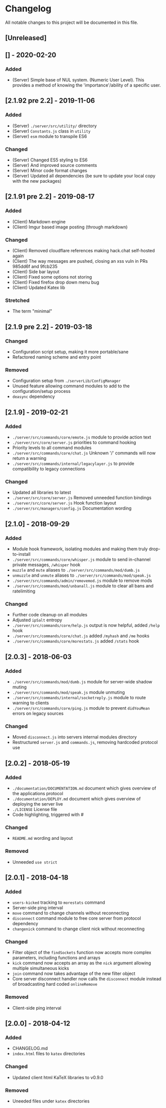 # Changelog
All notable changes to this project will be documented in this file.

## [Unreleased]

## [] - 2020-02-20
### Added
- (Server) Simple base of NUL system. (Numeric User Level).
            This provides a method of knowing the 'importance'/ability of a specific user.

## [2.1.92 pre 2.2] - 2019-11-06
### Added
- (Server) `./server/src/utility/` directory
- (Server) `Constants.js` class in `utility`
- (Server) `esm` module to transpile ES6

### Changed
- (Server) Changed ES5 styling to ES6
- (Server) And improved source comments
- (Server) Minor code format changes
- (Server) Updated all dependencies (be sure to update your local copy with the new packages)

## [2.1.91 pre 2.2] - 2019-08-17
### Added
- (Client) Markdown engine
- (Client) Imgur based image posting (through markdown)

### Changed
- (Client) Removed cloudflare references making hack.chat self-hosted again
- (Client) The way messages are pushed, closing an xss vuln in PRs 985dd6f and 9fcb235
- (Client) Side bar layout
- (Client) Fixed some options not storing
- (Client) Fixed firefox drop down menu bug
- (Client) Updated Katex lib

### Stretched
- The term "minimal"

## [2.1.9 pre 2.2] - 2019-03-18
### Changed
- Configuration script setup, making it more portable/sane
- Refactored naming scheme and entry point

### Removed
- Configuration setup from `./serverLib/ConfigManager`
- Unused feature allowing command modules to add to the configuration/setup process
- `deasync` dependency

## [2.1.9] - 2019-02-21
### Added
- `./server/src/commands/core/emote.js` module to provide action text
- `./server/src/core/server.js` priorities to command hooking
- Priority levels to all command modules
- `./server/src/commands/core/chat.js` Unknown '/' commands will now return a warning
- `./server/src/commands/internal/legacylayer.js` to provide compatibility to legacy connections

### Changed
- Updated all libraries to latest
- `./server/src/core/server.js` Removed unneeded function bindings
- `./server/src/core/server.js` Hook function layout
- `./server/src/managers/config.js` Documentation wording

## [2.1.0] - 2018-09-29
### Added
- Module hook framework, isolating modules and making them truly drop-to-install
- `./server/src/commands/core/whisper.js` module to send in-channel private messages, `/whisper` hook
- `muzzle` and `mute` aliases to `./server/src/commands/mod/dumb.js`
- `unmuzzle` and `unmute` aliases to `./server/src/commands/mod/speak.js`
- `./server/src/commands/admin/removemod.js` module to remove mods
- `./server/src/commands/mod/unbanall.js` module to clear all bans and ratelimiting

### Changed
- Further code cleanup on all modules
- Adjusted `ipSalt` entropy
- `./server/src/commands/core/help.js` output is now helpful, added `/help` hook
- `./server/src/commands/core/chat.js` added `/myhash` and `/me` hooks
- `./server/src/commands/core/morestats.js` added `/stats` hook

## [2.0.3] - 2018-06-03
### Added
- `./server/src/commands/mod/dumb.js` module for server-wide shadow muting
- `./server/src/commands/mod/speak.js` module unmuting
- `./server/src/commands/internal/socketreply.js` module to route warning to clients
- `./server/src/commands/core/ping.js` module to prevent `didYouMean` errors on legacy sources

### Changed
- Moved `disconnect.js` into servers internal modules directory
- Restructured `server.js` and `commands.js`, removing hardcoded protocol use

## [2.0.2] - 2018-05-19
### Added
- `./documentation/DOCUMENTATION.md` document which gives overview of the applications protocol
- `./documentation/DEPLOY.md` document which gives overview of deploying the server live
- `./LICENSE` License file
- Code highlighting, triggered with #

### Changed
- `README.md` wording and layout

### Removed
- Unneeded `use strict`

## [2.0.1] - 2018-04-18
### Added
- `users-kicked` tracking to `morestats` command
- Server-side ping interval
- `move` command to change channels without reconnecting
- `disconnect` command module to free core server from protocol dependency
- `changenick` command to change client nick without reconnecting

### Changed
- Filter object of the `findSockets` function now accepts more complex parameters, including functions and arrays
- `kick` command now accepts an array as the `nick` argument allowing multiple simultaneous kicks
- `join` command now takes advantage of the new filter object
- Core server disconnect handler now calls the `disconnect` module instead of broadcasting hard coded `onlineRemove`

### Removed
- Client-side ping interval

## [2.0.0] - 2018-04-12
### Added
- CHANGELOG.md
- `index.html` files to `katex` directories

### Changed
- Updated client html KaTeX libraries to v0.9.0

### Removed
- Uneeded files under `katex` directories
